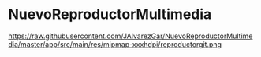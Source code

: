 # NuevoReproductorMultimedia
https://raw.githubusercontent.com/JAlvarezGar/NuevoReproductorMultimedia/master/app/src/main/res/mipmap-xxxhdpi/reproductorgit.png

